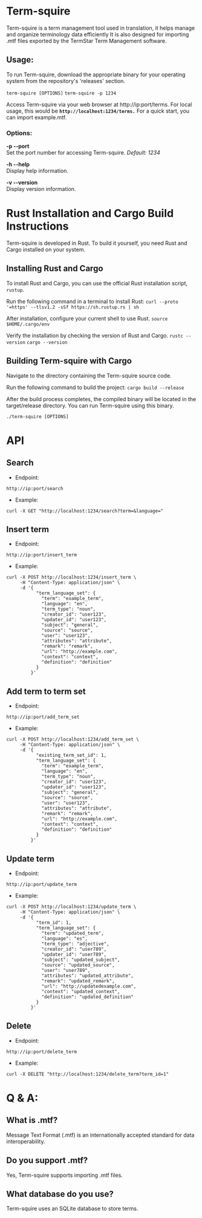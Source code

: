 # Term-squire
Term-squire is a term management tool used in translation, it helps manage and organize terminology data efficiently It is also designed for importing .mtf files exported by the TermStar Term Management software. 

## Usage:
To run Term-squire, download the appropriate binary for your operating system from the repository's 'releases' section.

`term-squire [OPTIONS]`
`term-squire -p 1234`

Access Term-squire via your web browser at http://ip:port/terms. For local usage, this would be 
**`http://localhost:1234/terms.`**
For a quick start, you can import example.mtf.

### Options:
**-p --port**    
Set the port number for accessing Term-squire. <em>Default: 1234</em>

**-h --help**       
Display help information.

**-v --version**    
Display version information.

# Rust Installation and Cargo Build Instructions
Term-squire is developed in Rust. To build it yourself, you need Rust and Cargo installed on your system.

##  Installing Rust and Cargo
To install Rust and Cargo, you can use the official Rust installation script, `rustup`.

Run the following command in a terminal to install Rust:
`curl --proto '=https' --tlsv1.2 -sSf https://sh.rustup.rs | sh`

After installation, configure your current shell to use Rust.
`source $HOME/.cargo/env`

Verify the installation by checking the version of Rust and Cargo.
`rustc --version`
`cargo --version`

## Building Term-squire with Cargo
Navigate to the directory containing the Term-squire source code.

Run the following command to build the project:
`cargo build --release`

After the build process completes, the compiled binary will be located in the target/release directory. You can run Term-squire using this binary.

`./term-squire [OPTIONS]`

# API
## Search 
- Endpoint:
```
http://ip:port/search
```
- Example:
```
curl -X GET "http://localhost:1234/search?term=&language="
```

## Insert term
- Endpoint:
```
http://ip:port/insert_term
```
- Example:
```
curl -X POST http://localhost:1234/insert_term \
     -H "Content-Type: application/json" \
     -d '{
           "term_language_set": {
             "term": "example_term",
             "language": "en",
             "term_type": "noun",
             "creator_id": "user123",
             "updater_id": "user123",
             "subject": "general",
             "source": "source",
             "user": "user123",
             "attributes": "attribute",
             "remark": "remark",
             "url": "http://example.com",
             "context": "context",
             "definition": "definition"
           }
         }'
```

## Add term to term set
- Endpoint:
```
http://ip:port/add_term_set
```
- Example:
```
curl -X POST http://localhost:1234/add_term_set \
     -H "Content-Type: application/json" \
     -d '{
           "existing_term_set_id": 1,
           "term_language_set": {
             "term": "example_term",
             "language": "en",
             "term_type": "noun",
             "creator_id": "user123",
             "updater_id": "user123",
             "subject": "general",
             "source": "source",
             "user": "user123",
             "attributes": "attribute",
             "remark": "remark",
             "url": "http://example.com",
             "context": "context",
             "definition": "definition"
           }
         }'
```

## Update term
- Endpoint:
```
http://ip:port/update_term
```
- Example:
```
curl -X POST http://localhost:1234/update_term \
     -H "Content-Type: application/json" \
     -d '{
           "term_id": 1,
           "term_language_set": {
             "term": "updated_term",
             "language": "es",
             "term_type": "adjective",
             "creator_id": "user789",
             "updater_id": "user789",
             "subject": "updated_subject",
             "source": "updated_source",
             "user": "user789",
             "attributes": "updated_attribute",
             "remark": "updated_remark",
             "url": "http://updatedexample.com",
             "context": "updated_context",
             "definition": "updated_definition"
           }
         }'
```

## Delete
- Endpoint:
```
http://ip:port/delete_term
```
- Example:
```
curl -X DELETE "http://localhost:1234/delete_term?term_id=1"
```


# Q & A:
## What is .mtf? 
Message Text Format (.mtf) is an internationally accepted standard for data interoperability.

## Do you support .mtf?
Yes, Term-squire supports importing .mtf files.

## What database do you use?
Term-squire uses an SQLite database to store terms.